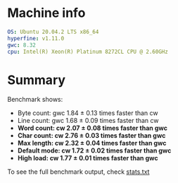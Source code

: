 # Machine info
```yaml
OS: Ubuntu 20.04.2 LTS x86_64
hyperfine: v1.11.0
gwc: 8.32
cpu: Intel(R) Xeon(R) Platinum 8272CL CPU @ 2.60GHz
```

# Summary
Benchmark shows:
- Byte count: gwc 1.84 ± 0.13 times faster than cw
- Line count: gwc 1.68 ± 0.09 times faster than cw
- **Word count: cw 2.07 ± 0.08 times faster than gwc**
- **Char count: cw 2.76 ± 0.03 times faster than gwc**
- **Max length: cw 2.32 ± 0.04 times faster than gwc**
- **Default mode: cw 1.72 ± 0.02 times faster than gwc**
- **High load: cw 1.77 ± 0.01 times faster than gwc**

To see the full benchmark output, check [stats.txt](bench/stats.txt)